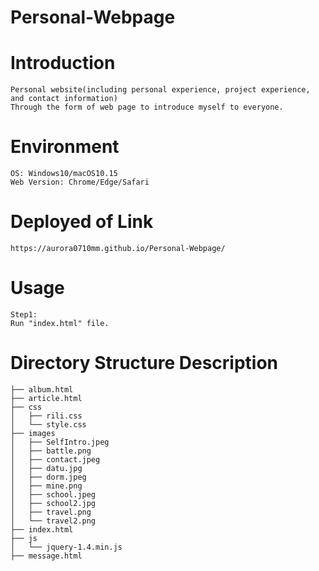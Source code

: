 # Personal-Webpage

# Introduction
```
Personal website(including personal experience, project experience, and contact information)
Through the form of web page to introduce myself to everyone.

```
# Environment
```
OS: Windows10/macOS10.15
Web Version: Chrome/Edge/Safari
```
# Deployed of Link
```
https://aurora0710mm.github.io/Personal-Webpage/
```

# Usage
```
Step1:
Run "index.html" file.

```

# Directory Structure Description
```
├── album.html
├── article.html
├── css
│   ├── rili.css
│   └── style.css
├── images
│   ├── SelfIntro.jpeg
│   ├── battle.png
│   ├── contact.jpeg
│   ├── datu.jpg
│   ├── dorm.jpeg
│   ├── mine.png
│   ├── school.jpeg
│   ├── school2.jpg
│   ├── travel.png
│   └── travel2.png
├── index.html
├── js
│   └── jquery-1.4.min.js
├── message.html
```
